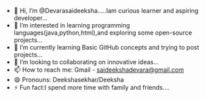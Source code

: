 - 👋 Hi, I’m @Devarasaideeksha.....Iam curious learner and aspiring developer...
- 👀 I’m interested in learning programming languages(java,python,html),and exploring some open-source projects...
- 🌱 I’m currently learning Basic GitHub concepts and trying to post projects...
- 💞️ I’m looking to collaborating on innovative ideas...
- 📫 How to reach me: Gmail - saideekshadevara@gmail.com
- 😄 Pronouns: Deekshasekhar/Deeksha
- ⚡ Fun fact:I spend more time with family and friends....

<!---
Deeksha510/Deeksha510 is a ✨ special ✨ repository because its `README.md` (this file) appears on your GitHub profile.
You can click the Preview link to take a look at your changes.
--->
